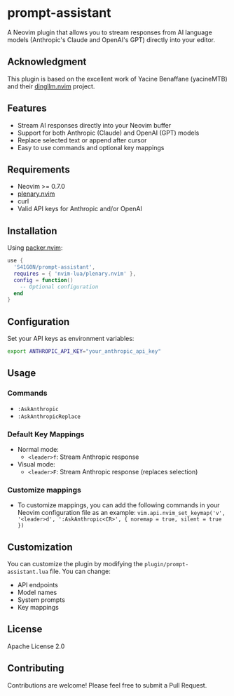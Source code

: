 # prompt-assistant
A Neovim plugin that allows you to stream responses from AI language models (Anthropic's Claude and OpenAI's GPT) directly into your editor.

## Acknowledgment

This plugin is based on the excellent work of Yacine Benaffane (yacineMTB) and their [dingllm.nvim](https://github.com/yacineMTB/dingllm.nvim) project.

## Features

- Stream AI responses directly into your Neovim buffer
- Support for both Anthropic (Claude) and OpenAI (GPT) models
- Replace selected text or append after cursor
- Easy to use commands and optional key mappings

## Requirements

- Neovim >= 0.7.0
- [plenary.nvim](https://github.com/nvim-lua/plenary.nvim)
- curl
- Valid API keys for Anthropic and/or OpenAI

## Installation

Using [packer.nvim](https://github.com/wbthomason/packer.nvim):

```lua
use {
  'S41G0N/prompt-assistant',
  requires = { 'nvim-lua/plenary.nvim' },
  config = function()
    -- Optional configuration
  end
}
```

## Configuration

Set your API keys as environment variables:

```sh
export ANTHROPIC_API_KEY="your_anthropic_api_key"
```

## Usage

### Commands

- `:AskAnthropic`
- `:AskAnthropicReplace`

### Default Key Mappings

- Normal mode:
  - `<leader>f`: Stream Anthropic response
- Visual mode:
  - `<leader>F`: Stream Anthropic response (replaces selection)

### Customize mappings
- To customize mappings, you can add the following commands in your Neovim configuration file as an example:
`vim.api.nvim_set_keymap('v', '<leader>d', ':AskAnthropic<CR>', { noremap = true, silent = true })`

## Customization

You can customize the plugin by modifying the `plugin/prompt-assistant.lua` file. You can change:

- API endpoints
- Model names
- System prompts
- Key mappings

## License

Apache License 2.0

## Contributing

Contributions are welcome! Please feel free to submit a Pull Request.
